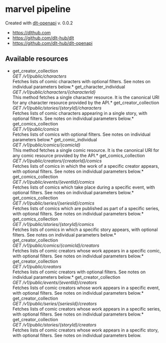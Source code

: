 # marvel pipeline

Created with [dlt-openapi](https://github.com/dlt-hub/dlt-openapi) v. 0.0.2

* https://dlthub.com
* https://github.com/dlt-hub/dlt
* https://github.com/dlt-hub/dlt-openapi


## Available resources
* get_creator_collection  
  _GET /v1/public/characters_  
Fetches lists of comic characters with optional filters. See notes on individual parameters below.* get_character_individual  
  _GET /v1/public/characters/{characterId}_  
This method fetches a single character resource.  It is the canonical URI for any character resource provided by the API.* get_creator_collection  
  _GET /v1/public/stories/{storyId}/characters_  
Fetches lists of comic characters appearing in a single story, with optional filters. See notes on individual parameters below.* get_comics_collection  
  _GET /v1/public/comics_  
Fetches lists of comics with optional filters. See notes on individual parameters below.* get_comic_individual  
  _GET /v1/public/comics/{comicId}_  
This method fetches a single comic resource.  It is the canonical URI for any comic resource provided by the API.* get_comics_collection  
  _GET /v1/public/creators/{creatorId}/comics_  
Fetches lists of comics in which the work of a specific creator appears, with optional filters. See notes on individual parameters below.* get_comics_collection  
  _GET /v1/public/events/{eventId}/comics_  
Fetches lists of comics which take place during a specific event, with optional filters. See notes on individual parameters below.* get_comics_collection  
  _GET /v1/public/series/{seriesId}/comics_  
Fetches lists of comics which are published as part of a specific series, with optional filters. See notes on individual parameters below.* get_comics_collection  
  _GET /v1/public/stories/{storyId}/comics_  
Fetches lists of comics in which a specific story appears, with optional filters. See notes on individual parameters below.* get_creator_collection  
  _GET /v1/public/comics/{comicId}/creators_  
Fetches lists of comic creators whose work appears in a specific comic, with optional filters. See notes on individual parameters below.* get_creator_collection  
  _GET /v1/public/creators_  
Fetches lists of comic creators with optional filters. See notes on individual parameters below.* get_creator_collection  
  _GET /v1/public/events/{eventId}/creators_  
Fetches lists of comic creators whose work appears in a specific event, with optional filters. See notes on individual parameters below.* get_creator_collection  
  _GET /v1/public/series/{seriesId}/creators_  
Fetches lists of comic creators whose work appears in a specific series, with optional filters. See notes on individual parameters below.* get_creator_collection  
  _GET /v1/public/stories/{storyId}/creators_  
Fetches lists of comic creators whose work appears in a specific story, with optional filters. See notes on individual parameters below.